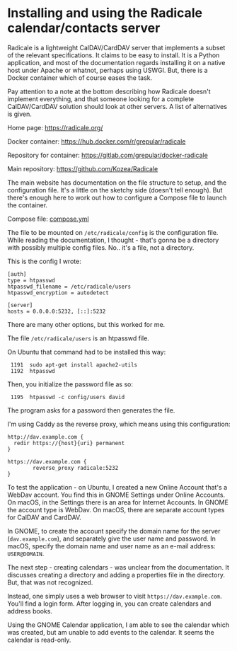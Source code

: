 # Installing and using the Radicale calendar/contacts server

Radicale is a lightweight CalDAV/CardDAV server that implements a subset of the relevant specifications.  It claims to be easy to install.  It is a Python application, and most of the documentation regards installing it on a native host under Apache or whatnot, perhaps using USWGI.  But, there is a Docker container which of course eases the task.

Pay attention to a note at the bottom describing how Radicale doesn't implement everything, and that someone looking for a complete CalDAV/CardDAV solution should look at other servers.  A list of alternatives is given.

Home page: https://radicale.org/

Docker container: https://hub.docker.com/r/grepular/radicale

Repository for container: https://gitlab.com/grepular/docker-radicale

Main repository: https://github.com/Kozea/Radicale

The main website has documentation on the file structure to setup, and the configuration file.  It's a little on the sketchy side (doesn't tell enough).  But there's enough here to work out how to configure a Compose file to launch the container.

Compose file: [compose.yml](./compose.yml)

The file to be mounted on `/etc/radicale/config` is the configuration file.  While reading the documentation, I thought - that's gonna be a directory with possibly multiple config files.  No.. it's a file, not a directory.

This is the config I wrote:

```
[auth]
type = htpasswd
htpasswd_filename = /etc/radicale/users
htpasswd_encryption = autodetect

[server]
hosts = 0.0.0.0:5232, [::]:5232
```

There are many other options, but this worked for me.

The file `/etc/radicale/users` is an htpasswd file.

On Ubuntu that command had to be installed this way:

```
 1191  sudo apt-get install apache2-utils
 1192  htpasswd
```

Then, you initialize the password file as so:

```
 1195  htpasswd -c config/users david 
```

The program asks for a password then generates the file.

I'm using Caddy as the reverse proxy, which means using this configuration:

```
http://dav.example.com {
  redir https://{host}{uri} permanent
}

https://dav.example.com {
        reverse_proxy radicale:5232
}
```

To test the application - on Ubuntu, I created a new Online Account that's a WebDav account.  You find this in GNOME Settings under Online Accounts.  On macOS, in the Settings there is an area for Internet Accounts.  In GNOME the account type is WebDav.  On macOS, there are separate account types for CalDAV and CardDAV.

In GNOME, to create the account specify the domain name for the server (`dav.example.com`), and separately give the user name and password.  In macOS, specify the domain name and user name as an e-mail address: `USER@DOMAIN`.

The next step - creating calendars - was unclear from the documentation.  It discusses creating a directory and adding a properties file in the directory.  But, that was not recognized.

Instead, one simply uses a web browser to visit `https://dav.example.com`.  You'll find a login form.  After logging in, you can create calendars and address books.

Using the GNOME Calendar application, I am able to see the calendar which was created, but am unable to add events to the calendar.  It seems the calendar is read-only.

